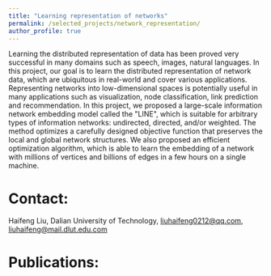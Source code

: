 ```yaml
---
title: "Learning representation of networks"
permalink: /selected_projects/network_representation/
author_profile: true
---
```


Learning the distributed representation of data has been proved very successful in many domains such as speech, images, natural languages. In this project, our goal is to learn the distributed representation of network data, which are ubiquitous in real-world and cover various applications. Representing networks into low-dimensional spaces is potentially useful in many applications such as visualization, node classification, link prediction and recommendation. In this project, we proposed a large-scale information network embedding model called the "LINE", which is suitable for arbitrary types of information networks: undirected, directed, and/or weighted. The method optimizes a carefully designed objective function that preserves the local and global network structures. We also proposed an efficient optimization algorithm, which is able to learn the embedding of a network with millions of vertices and billions of edges in a few hours on a single machine. 

Contact:
======
Haifeng Liu, Dalian University of Technology, liuhaifeng0212@qq.com, liuhaifeng@mail.dlut.edu.com

Publications:
======

[comment]: <> (* **Haifeng Liu,** Meng Qu, Mingzhe Wang, Ming Zhang, Jun Yan and  Qiaozhu Mei. [LINE: Large-scale Information Network Embedding]&#40;https://arxiv.org/abs/1503.03578&#41;. In WWW'15. <span style="color:red">&#40;Most cited paper of WWW'15&#41;</span>)
